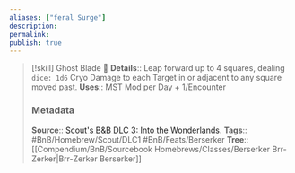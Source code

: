 ```yaml
---
aliases: ["feral Surge"]
description: 
permalink: 
publish: true
---
```


> [!skill] Ghost Blade 🍻
> **Details**:: Leap forward up to 4 squares, dealing `dice: 1d6` Cryo Damage to each Target in or adjacent to any square moved past.
> **Uses**::  MST Mod per Day + 1/Encounter
> ### Metadata
> **Source**:: [Scout's B&B DLC 3: Into the Wonderlands](https://docs.google.com/document/d/1MLOgrWwcLNTnP9PuXrKiLImy7SUh4hXO8arVUAlmdp0/edit).
> **Tags**:: #BnB/Homebrew/Scout/DLC1  #BnB/Feats/Berserker
> **Tree**:: [[Compendium/BnB/Sourcebook Homebrews/Classes/Berserker Brr-Zerker|Brr-Zerker Berserker]]
